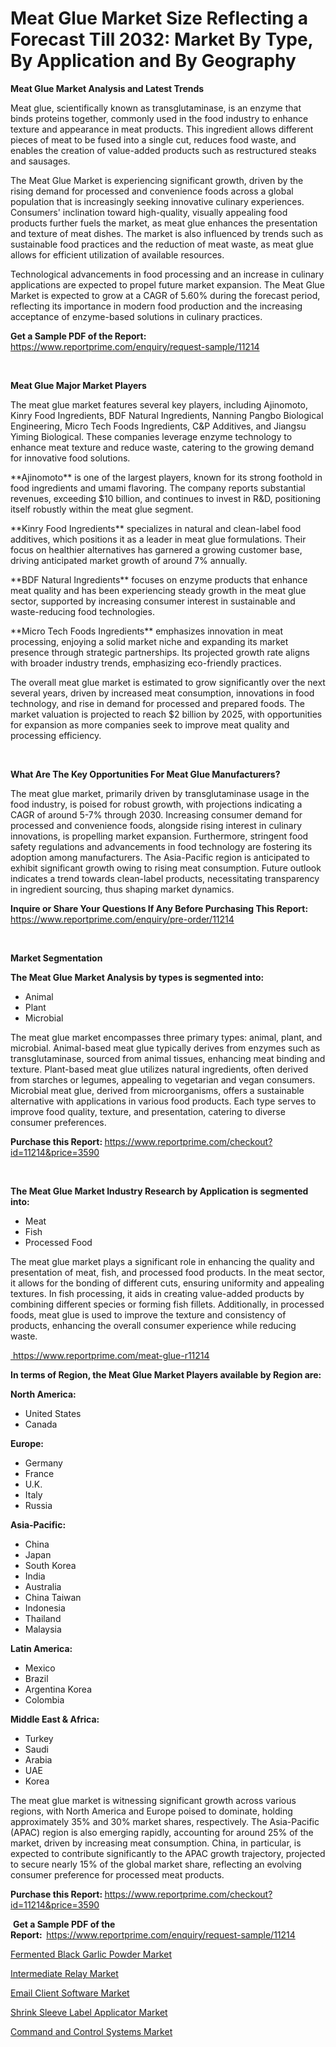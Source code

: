 <p><h1>Meat Glue Market Size Reflecting a Forecast Till 2032: Market By Type, By Application and By Geography</h1></p><p><strong>Meat Glue Market Analysis and Latest Trends</strong></p>
<p><p>Meat glue, scientifically known as transglutaminase, is an enzyme that binds proteins together, commonly used in the food industry to enhance texture and appearance in meat products. This ingredient allows different pieces of meat to be fused into a single cut, reduces food waste, and enables the creation of value-added products such as restructured steaks and sausages.</p><p>The Meat Glue Market is experiencing significant growth, driven by the rising demand for processed and convenience foods across a global population that is increasingly seeking innovative culinary experiences. Consumers' inclination toward high-quality, visually appealing food products further fuels the market, as meat glue enhances the presentation and texture of meat dishes. The market is also influenced by trends such as sustainable food practices and the reduction of meat waste, as meat glue allows for efficient utilization of available resources.</p><p>Technological advancements in food processing and an increase in culinary applications are expected to propel future market expansion. The Meat Glue Market is expected to grow at a CAGR of 5.60% during the forecast period, reflecting its importance in modern food production and the increasing acceptance of enzyme-based solutions in culinary practices.</p></p>
<p><strong>Get a Sample PDF of the Report:&nbsp;</strong> <a href="https://www.reportprime.com/enquiry/request-sample/11214?utm_campaign=2113&utm_medium=2&utm_source=Github&utm_content=ia&utm_term=20032025&utm_id=meat-glue">https://www.reportprime.com/enquiry/request-sample/11214</a></p>
<p>&nbsp;</p>
<p><strong>Meat Glue Major Market Players</strong></p>
<p><p>The meat glue market features several key players, including Ajinomoto, Kinry Food Ingredients, BDF Natural Ingredients, Nanning Pangbo Biological Engineering, Micro Tech Foods Ingredients, C&P Additives, and Jiangsu Yiming Biological. These companies leverage enzyme technology to enhance meat texture and reduce waste, catering to the growing demand for innovative food solutions.</p><p>**Ajinomoto** is one of the largest players, known for its strong foothold in food ingredients and umami flavoring. The company reports substantial revenues, exceeding $10 billion, and continues to invest in R&D, positioning itself robustly within the meat glue segment.</p><p>**Kinry Food Ingredients** specializes in natural and clean-label food additives, which positions it as a leader in meat glue formulations. Their focus on healthier alternatives has garnered a growing customer base, driving anticipated market growth of around 7% annually.</p><p>**BDF Natural Ingredients** focuses on enzyme products that enhance meat quality and has been experiencing steady growth in the meat glue sector, supported by increasing consumer interest in sustainable and waste-reducing food technologies. </p><p>**Micro Tech Foods Ingredients** emphasizes innovation in meat processing, enjoying a solid market niche and expanding its market presence through strategic partnerships. Its projected growth rate aligns with broader industry trends, emphasizing eco-friendly practices.</p><p>The overall meat glue market is estimated to grow significantly over the next several years, driven by increased meat consumption, innovations in food technology, and rise in demand for processed and prepared foods. The market valuation is projected to reach $2 billion by 2025, with opportunities for expansion as more companies seek to improve meat quality and processing efficiency.</p></p>
<p>&nbsp;</p>
<p><strong>What Are The Key Opportunities For Meat Glue Manufacturers?</strong></p>
<p><p>The meat glue market, primarily driven by transglutaminase usage in the food industry, is poised for robust growth, with projections indicating a CAGR of around 5-7% through 2030. Increasing consumer demand for processed and convenience foods, alongside rising interest in culinary innovations, is propelling market expansion. Furthermore, stringent food safety regulations and advancements in food technology are fostering its adoption among manufacturers. The Asia-Pacific region is anticipated to exhibit significant growth owing to rising meat consumption. Future outlook indicates a trend towards clean-label products, necessitating transparency in ingredient sourcing, thus shaping market dynamics.</p></p>
<p><strong>Inquire or Share Your Questions If Any Before Purchasing This Report:</strong> <a href="https://www.reportprime.com/enquiry/pre-order/11214?utm_campaign=2113&utm_medium=2&utm_source=Github&utm_content=ia&utm_term=20032025&utm_id=meat-glue">https://www.reportprime.com/enquiry/pre-order/11214</a></p>
<p>&nbsp;</p>
<p><strong>Market Segmentation</strong></p>
<p><strong>The Meat Glue Market Analysis by types is segmented into:</strong></p>
<p><ul><li>Animal</li><li>Plant</li><li>Microbial</li></ul></p>
<p><p>The meat glue market encompasses three primary types: animal, plant, and microbial. Animal-based meat glue typically derives from enzymes such as transglutaminase, sourced from animal tissues, enhancing meat binding and texture. Plant-based meat glue utilizes natural ingredients, often derived from starches or legumes, appealing to vegetarian and vegan consumers. Microbial meat glue, derived from microorganisms, offers a sustainable alternative with applications in various food products. Each type serves to improve food quality, texture, and presentation, catering to diverse consumer preferences.</p></p>
<p><strong>Purchase this Report:&nbsp;</strong><a href="https://www.reportprime.com/checkout?id=11214&price=3590&utm_campaign=2113&utm_medium=2&utm_source=Github&utm_content=ia&utm_term=20032025&utm_id=meat-glue">https://www.reportprime.com/checkout?id=11214&price=3590</a></p>
<p>&nbsp;</p>
<p><strong>The Meat Glue Market Industry Research by Application is segmented into:</strong></p>
<p><ul><li>Meat</li><li>Fish</li><li>Processed Food</li></ul></p>
<p><p>The meat glue market plays a significant role in enhancing the quality and presentation of meat, fish, and processed food products. In the meat sector, it allows for the bonding of different cuts, ensuring uniformity and appealing textures. In fish processing, it aids in creating value-added products by combining different species or forming fish fillets. Additionally, in processed foods, meat glue is used to improve the texture and consistency of products, enhancing the overall consumer experience while reducing waste.</p></p>
<p><a href="https://www.reportprime.com/meat-glue-r11214?utm_campaign=2113&utm_medium=2&utm_source=Github&utm_content=ia&utm_term=20032025&utm_id=meat-glue">&nbsp;https://www.reportprime.com/meat-glue-r11214</a></p>
<p><strong>In terms of Region, the Meat Glue Market Players available by Region are:</strong></p>
<p>
    <p> <strong> North America: </strong>
        <ul>
            <li>United States</li>
            <li>Canada</li>
        </ul>
        </p> 
    <p> <strong> Europe: </strong>
        <ul>
            <li>Germany</li>
            <li>France</li>
            <li>U.K.</li>
            <li>Italy</li>
            <li>Russia</li>
        </ul>
        </p> 
    <p> <strong> Asia-Pacific: </strong>
        <ul>
            <li>China</li>
            <li>Japan</li>
            <li>South Korea</li>
            <li>India</li>
            <li>Australia</li>
            <li>China Taiwan</li>
            <li>Indonesia</li>
            <li>Thailand</li>
            <li>Malaysia</li>
        </ul>
        </p> 
    <p> <strong> Latin America: </strong>
        <ul>
            <li>Mexico</li>
            <li>Brazil</li>
            <li>Argentina Korea</li>
            <li>Colombia</li>
        </ul>
        </p> 
    <p> <strong> Middle East & Africa: </strong>
        <ul>
            <li>Turkey</li>
            <li>Saudi</li>
            <li>Arabia</li>
            <li>UAE</li>
            <li>Korea</li>
        </ul>
    </p>
    </p>
<p><p>The meat glue market is witnessing significant growth across various regions, with North America and Europe poised to dominate, holding approximately 35% and 30% market shares, respectively. The Asia-Pacific (APAC) region is also emerging rapidly, accounting for around 25% of the market, driven by increasing meat consumption. China, in particular, is expected to contribute significantly to the APAC growth trajectory, projected to secure nearly 15% of the global market share, reflecting an evolving consumer preference for processed meat products.</p></p>
<p><strong>Purchase this Report: </strong><a href="https://www.reportprime.com/checkout?id=11214&price=3590&utm_campaign=2113&utm_medium=2&utm_source=Github&utm_content=ia&utm_term=20032025&utm_id=meat-glue">https://www.reportprime.com/checkout?id=11214&price=3590</a></p>
<p>&nbsp;<strong>Get a Sample PDF of the Report:&nbsp;&nbsp;</strong><a href="https://www.reportprime.com/enquiry/request-sample/11214?utm_campaign=2113&utm_medium=2&utm_source=Github&utm_content=ia&utm_term=20032025&utm_id=meat-glue">https://www.reportprime.com/enquiry/request-sample/11214</a></p>
<p><strong></strong></p>
<p><p><a href="https://github.com/damjiederyd/Market-Research-Report-List-1/blob/main/fermented-black-garlic-powder-market.md?utm_campaign=2113&utm_medium=2&utm_source=Github&utm_content=ia&utm_term=20032025&utm_id=meat-glue">Fermented Black Garlic Powder Market</a></p><p><a href="https://github.com/waldarolka1j/Market-Research-Report-List-1/blob/main/intermediate-relay-market.md?utm_campaign=2113&utm_medium=2&utm_source=Github&utm_content=ia&utm_term=20032025&utm_id=meat-glue">Intermediate Relay Market</a></p><p><a href="https://github.com/maaniwilka9y/Market-Research-Report-List-1/blob/main/email-client-software-market.md?utm_campaign=2113&utm_medium=2&utm_source=Github&utm_content=ia&utm_term=20032025&utm_id=meat-glue">Email Client Software Market</a></p><p><a href="https://github.com/spineamosa0e/Market-Research-Report-List-1/blob/main/shrink-sleeve-label-applicator-market.md?utm_campaign=2113&utm_medium=2&utm_source=Github&utm_content=ia&utm_term=20032025&utm_id=meat-glue">Shrink Sleeve Label Applicator Market</a></p><p><a href="https://github.com/dekamrapinq1/Market-Research-Report-List-1/blob/main/command-and-control-systems-market.md?utm_campaign=2113&utm_medium=2&utm_source=Github&utm_content=ia&utm_term=20032025&utm_id=meat-glue">Command and Control Systems Market</a></p></p>